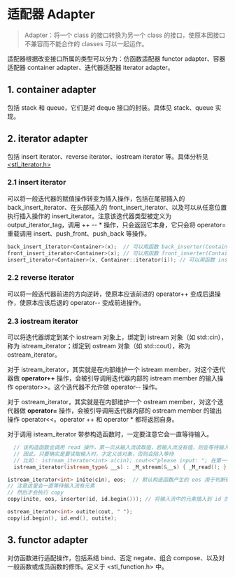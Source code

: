 # 适配器 Adapter

> Adapter：将一个 class 的接口转换为另一个 class 的接口，使原本因接口不兼容而不能合作的 classes 可以一起运作。

适配器根据改变接口所属的类型可以分为：仿函数适配器 functor adapter、容器适配器 container adapter、迭代器适配器 iterator adapter。

## 1. container adapter

包括 stack 和 queue，它们是对 deque 接口的封装。具体见 stack、queue 实现。

## 2. iterator adapter

包括 insert iterator、reverse iterator、iostream iterator 等。具体分析见 [\<stl_iterator.h>](Iterator-Adapter/stl_iterator.h)
  
### 2.1 insert iterator

可以将一般迭代器的赋值操作转变为插入操作，包括在尾部插入的 back_insert_iterator、在头部插入的 front_insert_iterator、以及可以从任意位置执行插入操作的 insert_iterator。注意该迭代器类型被定义为 output_iterator_tag，调用 ++ -- * 操作，只会返回它本身，它只会将 operator= 重载调用 insert、push_front、push_back 等操作。

```cpp
back_insert_iterator<Container>(x);  // 可以用函数 back_inserter(Container& x) 产生
front_insert_iterator<Container>(x); // 可以用函数 front_inserter(Container& x) 产生
insert_iterator<Container>(x, Container::iterator(i)); // 可以用函数 inserter(Container& x, Iterator i) 产生
```

### 2.2 reverse iterator

可以将一般迭代器前进的方向逆转，使原本应该前进的 operator++ 变成后退操作，使原本应该后退的 operator-- 变成前进操作。

### 2.3 iostream iterator

可以将迭代器绑定到某个 iostream 对象上，绑定到 istream 对象（如 std::cin），称为 istream_iterator；绑定到 ostream 对象（如 std::cout），称为 ostream_iterator。

对于 istream_iterator，其实就是在内部维护一个 istream member，对这个迭代器做 **operator++** 操作，会被引导调用迭代器内部的 istream member 的输入操作 operator>>。这个迭代器不允许做 operator-- 操作。

对于 ostream_iterator，其实就是在内部维护一个 ostream member，对这个迭代器做 **operator=** 操作，会被引导调用迭代器内部的 ostream member 的输出操作 operator<<。operator ++ 和 operator * 都将返回自身。

对于调用 isteam_iterator 带参构造函数时，一定要注意它会一直等待输入。

```cpp
  // 该构造函数会调用 read 操作，第一次从输入流读取值，若输入流没有值，则会等待输入
  // 因此，只要确实是要读取输入时，才定义该对象，否则会陷入等待
  // 比如： istream_iterator<int> a(cin); cout<<"please input: "; 在第一句时就会导致等待，根本不会待第二句执行才开始等待
  istream_iterator(istream_type& __s) : _M_stream(&__s) { _M_read(); }
```

```cpp
istream_iterator<int> inite(cin), eos;  // 默认构造函数产生的 eos 用于判断输入流是否结束
// 注意这里会一直等待输入流有元素
// 然后才会执行 copy
copy(inite, eos, inserter(id, id.begin())); // 将输入流中的元素插入到 id 的头部
```

```cpp
ostream_iterator<int> outite(cout, " ");
copy(id.begin(), id.end(), outite);
```

## 3. functor adapter

对仿函数进行适配操作，包括系结 bind、否定 negate、组合 compose、以及对一般函数或成员函数的修饰。定义于 \<stl_function.h> 中。
